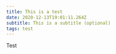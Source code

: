 ```yaml
---
title: This is a test
date: 2020-12-13T19:01:11.264Z
subtitle: This is a subtitle (optional)
tags: test
---
```

Test